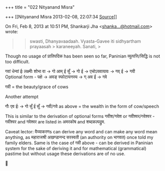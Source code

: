 +++
title = "022 Nityanand Misra"

+++
[[Nityanand Misra	2013-02-08, 22:07:34 [Source](https://groups.google.com/g/bvparishat/c/e9gXaf8pMqQ)]]



On Fri, Feb 8, 2013 at 10:51 PM, Shankarji Jha \<[shanka...@hotmail.com]()\> wrote:  

> 
> > 
> > swasti, Dhanyavaadaah. Vyasta-Gavee iti sidhyartham prayaasah > karaneeyah. Sanati, >
> 
> >   
> > 
> > 
> > 

  
Though no usage of प्रातिपदिक has been seen so far, Paninian व्युत्पत्ति/सिद्धि is not too difficult.  
  
गवां धेन्वां ईः लक्ष्मीः शोभा वा -> गो आम् ई सुँ -> गो ई -> एचोऽयवायावः -> गव् ई -> गवी  
Optional form - पक्षे -> अवङ् स्फोटायनस्य -> ग् अव ई -> गवे  
  
गवी = the beauty/grace of cows  
  
Another attempt  
  
गौः एव ईः -> गो सुँ ई सुँ -> गवी/गवे as above = the wealth in the form of cow/speech  
  
This is similar to the derivation of optional forms गवीश/गवेश or गवीश्वर/गवेश्वर - गवीश्वर and गवेश्वर are listed in अमरकोष and शब्दकल्पद्रुम.  
  
Caveat lector: वैय्याकरणs can derive any word and can make any word mean anything, as महाराजश्री अखण्डानन्द सरस्वती (an authority on भागवत) once told my family elders. Same is the case of गवी above - can be derived in Paninian system for the sake of deriving it and for mathematical (grammatical) pastime but without usage these derivations are of no use.  
  



